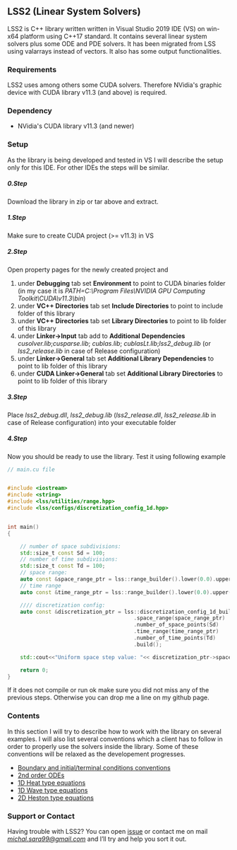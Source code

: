 ## LSS2 (Linear System Solvers)

LSS2 is C++ library written written in Visual Studio 2019 IDE (VS) on win-x64 platform using C++17 standard. It contains several linear system solvers plus some ODE and PDE solvers. It has been migrated from LSS using valarrays instead of vectors.
It also has some output functionalities.

### Requirements

LSS2 uses among others some CUDA solvers. Therefore NVidia's graphic device with CUDA library v11.3 (and above) is required.

### Dependency

* NVidia's CUDA library v11.3 (and newer)

### Setup

As the library is being developed and tested in VS I will describe the setup only for this IDE. For other IDEs the steps will be similar.

##### 0.Step
Download the library in zip or tar above and extract. 

##### 1.Step
Make sure to create CUDA project (>= v11.3) in VS

##### 2.Step
Open property pages for the newly created project and
1. under **Debugging** tab set **Environment** to point to CUDA binaries folder (in my case it is *PATH=C:\Program Files\NVIDIA GPU Computing Toolkit\CUDA\v11.3\bin*)
2. under **VC++ Directories** tab set **Include Directories** to point to include folder of this library
3. under **VC++ Directories** tab set **Library Directories** to point to lib folder of this library
4. under **Linker->Input** tab add to **Additional Dependencies** *cusolver.lib*;*cusparse.lib*; *cublas.lib*; *cublasLt.lib*;*lss2_debug.lib* (or *lss2_release.lib* in case of Release configuration)
5. under **Linker->General** tab set **Additional Library Dependencies** to point to lib folder of this library
6. under **CUDA Linker->General** tab set **Additional Library Directories** to point to lib folder of this library

##### 3.Step
Place *lss2_debug.dll*, *lss2_debug.lib* (*lss2_release.dll*, *lss2_release.lib* in case of Release configuration) into your executable folder

##### 4.Step
Now you should be ready to use the library. Test it using following example


```cpp
// main.cu file 


#include <iostream>
#include <string>
#include <lss/utilities/range.hpp>
#include <lss/configs/discretization_config_1d.hpp>


int main()
{

    // number of space subdivisions:
    std::size_t const Sd = 100;
    // number of time subdivisions:
    std::size_t const Td = 100;
    // space range:
    auto const &space_range_ptr = lss::range_builder().lower(0.0).upper(20.0).build();
    // time range
    auto const &time_range_ptr = lss::range_builder().lower(0.0).upper(1.0).build();

    //// discretization config:
    auto const &discretization_ptr = lss::discretization_config_1d_builder()
                                        .space_range(space_range_ptr)
                                        .number_of_space_points(Sd)
                                        .time_range(time_range_ptr)
                                        .number_of_time_points(Td)
                                        .build();

    std::cout<<"Uniform space step value: "<< discretization_ptr->space_step()<<"\n";

    return 0;
}
```
If it does not compile or run ok make sure you did not miss any of the previous steps. Otherwise you can drop me a line on my github page.


### Contents

In this section I will try to describe how to work with the library on several examples. I will also list several conventions which a client has to follow in order to properly use the solvers inside the library. Some of these conventions will be relaxed as the developement progresses.

*  [Boundary and initial/terminal conditions conventions](./boundary-conventions.html)
*  [2nd order ODEs](./second-degree-ode.html)
*  [1D Heat type equations](./heat-type-1d.html)
*  [1D Wave type equations](./wave-type-1d.html)
*  [2D Heston type equations](./heston-type-2d.html)


### Support or Contact

Having trouble with LSS2? You can open [issue](https://github.com/MichalSara99/lss2/issues) or contact me on mail *michal.sara99@gmail.com* and I’ll try and help you sort it out.
